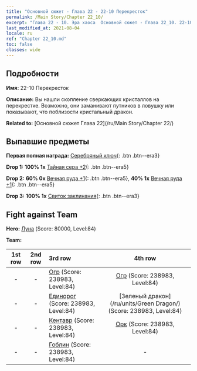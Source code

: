 ```yaml
---
title: "Основной сюжет - Глава 22 - 22-10 Перекресток"
permalink: /Main Story/Chapter 22_10/
excerpt: "Глава 22 - 10. Эра хаоса  Основной сюжет - Глава 22_10. 22-10 Перекресток"
last_modified_at: 2021-08-04
locale: ru
ref: "Chapter 22_10.md"
toc: false
classes: wide
---
```


## Подробности

 **Имя:** 22-10 Перекресток

 **Описание:** Вы нашли скопление сверкающих кристаллов на перекрестке. Возможно, они заманивают путников в ловушку или показывают, что поблизости кристальный дракон.

 **Related to:** [Основной сюжет Глава 22](/ru/Main Story/Chapter 22/)

## Выпавшие предметы

 **Первая полная награда:** [Серебряный ключ](/ItemsRU/con_693/){: .btn .btn--era3}

 **Drop 1:** **100% 1x** [Тайная сера +2](/ItemsRU/mat_78/){: .btn .btn--era5}

 **Drop 2:** **60% 0x** [Вечная руда +1](/ItemsRU/mat_68/){: .btn .btn--era5}, **40% 1x** [Вечная руда +1](/ItemsRU/mat_68/){: .btn .btn--era5}

 **Drop 3:** **100% 1x** [Свиток заклинания](/ItemsRU/con_694/){: .btn .btn--era3}


## Fight against Team
 **Hero:** [Луна](/ru/heroes/Luna/) (Score: 80000, Level:84)

 **Team:**


  | 1st row | 2nd row | 3rd row | 4th row |
  |:----:|:----:|:----|:----:|
  | - | - | [Огр](/ru/units/Ogre/) (Score: 238983, Level:84)  | [Огр](/ru/units/Ogre/) (Score: 238983, Level:84)  |
  | - | - | [Единорог](/ru/units/Unicorn/) (Score: 238983, Level:84)  | [Зеленый дракон](/ru/units/Green Dragon/) (Score: 238983, Level:84)  |
  | - | - | [Кентавр](/ru/units/Centaur/) (Score: 238983, Level:84)  | [Орк](/ru/units/Orc/) (Score: 238983, Level:84)  |
  | - | - | [Гоблин](/ru/units/Goblin/) (Score: 238983, Level:84)  | - |



